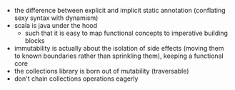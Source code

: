 * the difference between explicit and implicit static annotation (conflating sexy syntax with dynamism)
* scala is java under the hood
  * such that it is easy to map functional concepts to imperative building blocks
* immutability is actually about the isolation of side effects (moving them to known boundaries rather than sprinkling them), keeping a functional core
* the collections library is born out of mutability (traversable)
* don't chain collections operations eagerly
